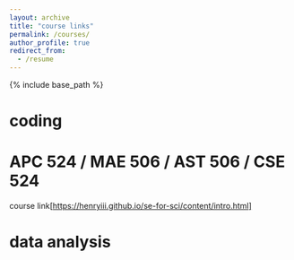 ```yaml
---
layout: archive
title: "course links"
permalink: /courses/
author_profile: true
redirect_from:
  - /resume
---
```


{% include base_path %}

coding
==

APC 524 / MAE 506 / AST 506 / CSE 524
=
course link[https://henryiii.github.io/se-for-sci/content/intro.html]

data analysis
==
